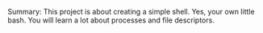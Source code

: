 Summary: This project is about creating a simple shell. Yes, your own little bash. You will learn a lot about processes and file descriptors.

